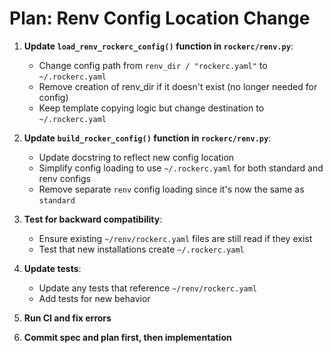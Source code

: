# Plan: Renv Config Location Change

1. **Update `load_renv_rockerc_config()` function in `rockerc/renv.py`**:
   - Change config path from `renv_dir / "rockerc.yaml"` to `~/.rockerc.yaml`
   - Remove creation of renv_dir if it doesn't exist (no longer needed for config)
   - Keep template copying logic but change destination to `~/.rockerc.yaml`

2. **Update `build_rocker_config()` function in `rockerc/renv.py`**:
   - Update docstring to reflect new config location
   - Simplify config loading to use `~/.rockerc.yaml` for both standard and renv configs
   - Remove separate `renv` config loading since it's now the same as `standard`

3. **Test for backward compatibility**:
   - Ensure existing `~/renv/rockerc.yaml` files are still read if they exist
   - Test that new installations create `~/.rockerc.yaml`

4. **Update tests**:
   - Update any tests that reference `~/renv/rockerc.yaml`
   - Add tests for new behavior

5. **Run CI and fix errors**

6. **Commit spec and plan first, then implementation**
